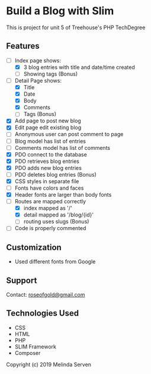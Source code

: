 # Build a Blog with Slim
This is project for unit 5 of Treehouse's PHP TechDegree

## Features
- [ ] Index page shows:
    - [x] 3 blog entries with title and date/time created
    - [ ] Showing tags (Bonus)
- [ ] Detail Page shows:
    - [x] Title
    - [x] Date
    - [x] Body
    - [x] Comments
    - [ ] Tags (Bonus)
- [x] Add page to post new blog 
- [x] Edit page edit existing blog
- [ ] Anonymous user can post comment to page
- [ ] Blog model has list of entries
- [ ] Comments model has list of comments
- [x] PDO connect to the database
- [x] PDO retrieves blog entries
- [x] PDO adds new blog entries
- [ ] PDO deletes blog entries (Bonus)
- [x] CSS styles in separate file
- [ ] Fonts have colors and faces
- [x] Header fonts are larger than body fonts
- [ ] Routes are mapped correctly
    - [x] index mapped as '/'
    - [x] detail mapped as '/blog/{id}'
    - [ ] routing uses slugs (Bonus)
- [ ] Code is properly commented

## Customization
* Used different fonts from Google

## Support
Contact: roseofgold@gmail.com

## Technologies Used
* CSS
* HTML
* PHP
* SLIM Framework
* Composer

Copyright (c) 2019 Melinda Serven
